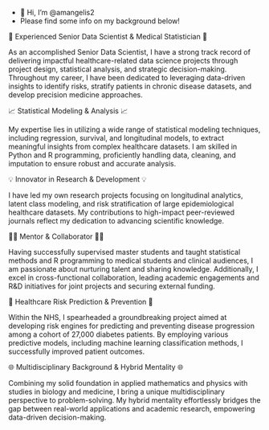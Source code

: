 - 👋 Hi, I’m @amangelis2
- Please find some info on my background below!

🔬 Experienced Senior Data Scientist & Medical Statistician 🔬

As an accomplished Senior Data Scientist, I have a strong track record of delivering impactful healthcare-related data science projects through project design, statistical analysis, and strategic decision-making. Throughout my career, I have been dedicated to leveraging data-driven insights to identify risks, stratify patients in chronic disease datasets, and develop precision medicine approaches.

📈 Statistical Modeling & Analysis 📈

My expertise lies in utilizing a wide range of statistical modeling techniques, including regression, survival, and longitudinal models, to extract meaningful insights from complex healthcare datasets. I am skilled in Python and R programming, proficiently handling data, cleaning, and imputation to ensure robust and accurate analysis.

💡 Innovator in Research & Development 💡

I have led my own research projects focusing on longitudinal analytics, latent class modeling, and risk stratification of large epidemiological healthcare datasets. My contributions to high-impact peer-reviewed journals reflect my dedication to advancing scientific knowledge.

👨‍🏫 Mentor & Collaborator 👩‍🏫

Having successfully supervised master students and taught statistical methods and R programming to medical students and clinical audiences, I am passionate about nurturing talent and sharing knowledge. Additionally, I excel in cross-functional collaboration, leading academic engagements and R&D initiatives for joint projects and securing external funding.

🏥 Healthcare Risk Prediction & Prevention 🏥

Within the NHS, I spearheaded a groundbreaking project aimed at developing risk engines for predicting and preventing disease progression among a cohort of 27,000 diabetes patients. By employing various predictive models, including machine learning classification methods, I successfully improved patient outcomes.

🌐 Multidisciplinary Background & Hybrid Mentality 🌐

Combining my solid foundation in applied mathematics and physics with studies in biology and medicine, I bring a unique multidisciplinary perspective to problem-solving. My hybrid mentality effortlessly bridges the gap between real-world applications and academic research, empowering data-driven decision-making.

